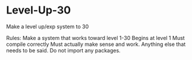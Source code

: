 # Level-Up-30
Make a level up/exp system to 30

Rules:
Make a system that works toward level 1-30
Begins at level 1
Must compile correctly
Must actually make sense and work.
Anything else that needs to be said.
Do not import any packages.
